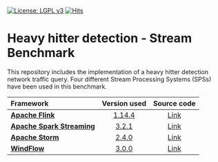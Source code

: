 [![License: LGPL v3](https://img.shields.io/badge/License-LGPL%20v3-blue.svg)](https://www.gnu.org/licenses/lgpl-3.0)
[![Hits](https://hits.seeyoufarm.com/api/count/incr/badge.svg?url=https%3A%2F%2Fgithub.com%2Falefais%2Fpacket-streaming-bench-sigcomm22poster&count_bg=%2379C83D&title_bg=%23555555&icon=&icon_color=%23E7E7E7&title=Hits&edge_flat=false)](https://hits.seeyoufarm.com)

# Heavy hitter detection - Stream Benchmark

This repository includes the implementation of a heavy hitter detection network traffic query. Four different Stream Processing Systems (SPSs) have been used in this benchmark.

| **Framework** | **Version used** | **Source code** |
| :--- | :---: | :---: |
|**[Apache Flink](https://github.com/apache/flink)**|[1.14.4]()|[Link](https://github.com/apache/flink)|
|**[Apache Spark Streaming](https://spark.apache.org/streaming/)**|[3.2.1]()|[Link](https://github.com/apache/spark)|
|**[Apache Storm](https://storm.apache.org/)**|[2.4.0]()|[Link](https://github.com/apache/storm)|
|**[WindFlow](https://paragroup.github.io/WindFlow/)**|[3.0.0]()|[Link](https://github.com/ParaGroup/WindFlow)|

<!-- ## Contributors
The main developer and maintainer of this repository is [Alessandra Fais](mailto:alessandra.fais@phd.unipi.it). -->